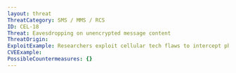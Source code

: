 ```yaml
---
layout: threat
ThreatCategory: SMS / MMS / RCS
ID: CEL-18
Threat: Eavesdropping on unencrypted message content
ThreatOrigin:
ExploitExample: Researchers exploit cellular tech flaws to intercept phone calls [^168]
CVEExample:
PossibleCountermeasures: {}
---
```

